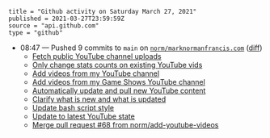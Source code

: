 ```
title = "Github activity on Saturday March 27, 2021"
published = 2021-03-27T23:59:59Z
source = "api.github.com"
type = "github"
```

* 08:47 — Pushed 9 commits to `main` on [`norm/marknormanfrancis.com`](https://github.com/norm/marknormanfrancis.com) ([diff](https://github.com/norm/marknormanfrancis.com/compare/46cc85afb7b1b8d5bd0234d933a7ba4ee1721872..0a9baa6648d7b52a13d2f582092499e1446b1842))
  * [Fetch public YouTube channel uploads](https://github.com/norm/marknormanfrancis.com/commit/cf543211660bc5719ee0fd6b9f3eedca0bccf8fd)
  * [Only change stats counts on existing YouTube vids](https://github.com/norm/marknormanfrancis.com/commit/0a959a698160ae2cedc40a8e044c7b713687e53d)
  * [Add videos from my YouTube channel](https://github.com/norm/marknormanfrancis.com/commit/b878c4e1d34258a8d0c10db4ad0136388a81b307)
  * [Add videos from my Game Shows YouTube channel](https://github.com/norm/marknormanfrancis.com/commit/950c041f582dba4993891beb4c8b85f5ea6c7a84)
  * [Automatically update and pull new YouTube content](https://github.com/norm/marknormanfrancis.com/commit/624f22fd00d07382bcbdb339795b755916a48693)
  * [Clarify what is new and what is updated](https://github.com/norm/marknormanfrancis.com/commit/46396266b8b99ec1229abdd7b9d17589d81ead9b)
  * [Update bash script style](https://github.com/norm/marknormanfrancis.com/commit/7feddd216c14cdacde150334503e72bca4654ec5)
  * [Update to latest YouTube state](https://github.com/norm/marknormanfrancis.com/commit/4865b13f28c28783e0226204132aaa30f8c828c2)
  * [Merge pull request #68 from norm/add-youtube-videos](https://github.com/norm/marknormanfrancis.com/commit/0a9baa6648d7b52a13d2f582092499e1446b1842)
